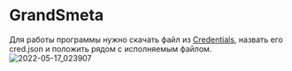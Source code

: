 # GrandSmeta
Для работы программы нужно скачать файл из [Credentials](https://console.cloud.google.com/apis/credentials), назвать его cred.json и положить рядом с исполняемым файлом.
![2022-05-17_023907](https://user-images.githubusercontent.com/15142804/168700060-86fbaccf-f1fc-4a86-8e6d-169024ef8625.png)
